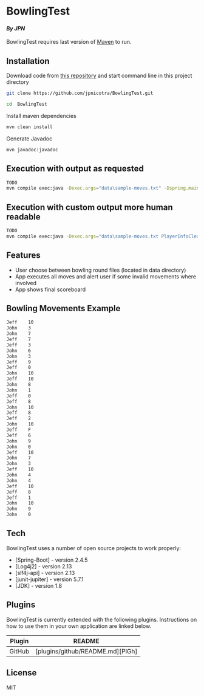 # BowlingTest
#### _By JPN_
BowlingTest requires last version of [Maven](https://maven.apache.org/) to run.

## Installation

Download code from [this repository](https://github.com/jpnicotra/BowlingTest.git) and start command line in this project directory

```sh
git clone https://github.com/jpnicotra/BowlingTest.git
```

```sh
cd  BowlingTest
```

Install maven dependencies
```sh
mvn clean install
```

Generate Javadoc
```sh
mvn javadoc:javadoc
```

## Execution with output as requested

```sh
TODO
mvn compile exec:java -Dexec.args="data\sample-moves.txt" -Dspring.main.banner-mode=off -Dspring.main.log-startup-info=false
```

## Execution with custom output more human readable

```sh
TODO
mvn compile exec:java -Dexec.args="data\sample-moves.txt PlayerInfoClearFormatter" -Dspring.main.banner-mode=off -Dspring.main.log-startup-info=false
```

## Features

- User choose between bowling round files (located in data directory)
- App executes all moves and alert user if some invalid movements where involved
- App shows final scoreboard

## Bowling Movements Example

```sh
Jeff	10
John	3
John	7
Jeff	7
Jeff	3
John	6
John	3
Jeff	9
Jeff	0
John	10
Jeff	10
John	8
John	1
Jeff	0
Jeff	8
John	10
Jeff	8
Jeff	2
John	10
Jeff	F
Jeff	6
John	9
John	0
Jeff	10
John	7
John	3
Jeff	10
John	4
John	4
Jeff	10
Jeff	8
Jeff	1
John	10
John	9
John	0
```

## Tech

BowlingTest uses a number of open source projects to work properly:

- [Spring-Boot] - version 2.4.5
- [Log4j2] - version 2.13
- [slf4j-api] - version 2.13
- [junit-jupiter] - version 5.7.1
- [JDK] - version 1.8

## Plugins

BowlingTest is currently extended with the following plugins.
Instructions on how to use them in your own application are linked below.

| Plugin | README |
| ------ | ------ |
| GitHub | [plugins/github/README.md][PlGh] |



## License

MIT
